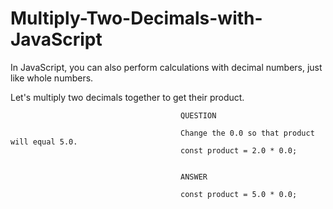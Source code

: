 # Multiply-Two-Decimals-with-JavaScript

In JavaScript, you can also perform calculations with decimal numbers, just like whole numbers.

Let's multiply two decimals together to get their product.

                                          QUESTION

                                          Change the 0.0 so that product will equal 5.0.
                                          const product = 2.0 * 0.0;


                                          ANSWER
                                          
                                          const product = 5.0 * 0.0;
